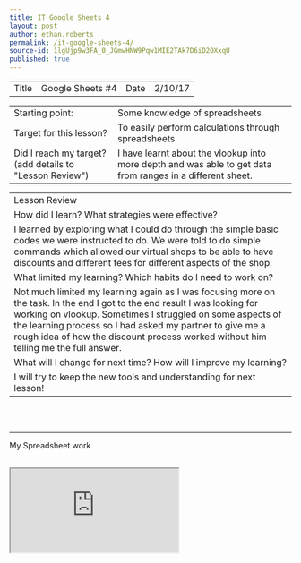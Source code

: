 ```yaml
---
title: IT Google Sheets 4
layout: post
author: ethan.roberts
permalink: /it-google-sheets-4/
source-id: 1lgUjp9w3FA_0_JGmwHNW9Pqw1MIE2TAk7D6iD2OXxqU
published: true
---
```

<table>
  <tr>
    <td>Title</td>
    <td>Google Sheets #4</td>
    <td>Date</td>
    <td>2/10/17</td>
  </tr>
</table>


<table>
  <tr>
    <td>Starting point:</td>
    <td>Some knowledge of spreadsheets</td>
  </tr>
  <tr>
    <td>Target for this lesson?
</td>
    <td>To easily perform calculations through spreadsheets</td>
  </tr>
  <tr>
    <td>Did I reach my target? 
(add details to "Lesson Review")</td>
    <td>I have learnt about the vlookup into more depth and was able to get data from ranges in a different sheet.</td>
  </tr>
</table>


<table>
  <tr>
    <td>Lesson Review</td>
  </tr>
  <tr>
    <td>How did I learn? What strategies were effective? </td>
  </tr>
  <tr>
    <td>I learned by exploring what I could do through the simple basic codes we were instructed to do. We were told to do simple commands which allowed our virtual shops to be able to have discounts and different fees for different aspects of the shop.
</td>
  </tr>
  <tr>
    <td>What limited my learning? Which habits do I need to work on? </td>
  </tr>
  <tr>
    <td>Not much limited my learning again as I was focusing more on the task. In the end I got to the end result I was looking for working on vlookup. Sometimes I struggled on some aspects of the learning process so I had asked my partner to give me a rough idea of how the discount process worked without him telling me the full answer.

</td>
  </tr>
  <tr>
    <td>What will I change for next time? How will I improve my learning?</td>
  </tr>
  <tr>
    <td>I will try to keep the new tools and understanding for next lesson!</td>
  </tr>
</table>


<br>
<br>
<hr>

<b3> My Spreadsheet work </b3>
<br>
<br>
<iframe src="https://docs.google.com/spreadsheets/d/e/2PACX-1vQlQKxqe6fKhKyVsELEXkz9UI5nzxc-gSIZDE0tKdLHuzg7E8dippGDacEp3-LVbUlWqxjOtLYtyw6v/pubhtml?widget=true&amp;headers=false"></iframe>
